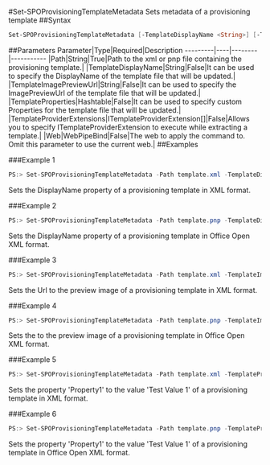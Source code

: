 #Set-SPOProvisioningTemplateMetadata
Sets metadata of a provisioning template
##Syntax
```powershell
Set-SPOProvisioningTemplateMetadata [-TemplateDisplayName <String>] [-TemplateImagePreviewUrl <String>] [-TemplateProperties <Hashtable>] [-TemplateProviderExtensions <ITemplateProviderExtension[]>] [-Web <WebPipeBind>] -Path <String>
```


##Parameters
Parameter|Type|Required|Description
---------|----|--------|-----------
|Path|String|True|Path to the xml or pnp file containing the provisioning template.|
|TemplateDisplayName|String|False|It can be used to specify the DisplayName of the template file that will be updated.|
|TemplateImagePreviewUrl|String|False|It can be used to specify the ImagePreviewUrl of the template file that will be updated.|
|TemplateProperties|Hashtable|False|It can be used to specify custom Properties for the template file that will be updated.|
|TemplateProviderExtensions|ITemplateProviderExtension[]|False|Allows you to specify ITemplateProviderExtension to execute while extracting a template.|
|Web|WebPipeBind|False|The web to apply the command to. Omit this parameter to use the current web.|
##Examples

###Example 1
```powershell
PS:> Set-SPOProvisioningTemplateMetadata -Path template.xml -TemplateDisplayName "DisplayNameValue"
```
Sets the DisplayName property of a provisioning template in XML format.

###Example 2
```powershell
PS:> Set-SPOProvisioningTemplateMetadata -Path template.pnp -TemplateDisplayName "DisplayNameValue"
```
Sets the DisplayName property of a provisioning template in Office Open XML format.

###Example 3
```powershell
PS:> Set-SPOProvisioningTemplateMetadata -Path template.xml -TemplateImagePreviewUrl "Full URL of the Image Preview"
```
Sets the Url to the preview image of a provisioning template in XML format.

###Example 4
```powershell
PS:> Set-SPOProvisioningTemplateMetadata -Path template.pnp -TemplateImagePreviewUrl "Full URL of the Image Preview"
```
Sets the to the preview image of a provisioning template in Office Open XML format.

###Example 5
```powershell
PS:> Set-SPOProvisioningTemplateMetadata -Path template.xml -TemplateProperties @{"Property1" = "Test Value 1"; "Property2"="Test Value 2"}
```
Sets the property 'Property1' to the value 'Test Value 1' of a provisioning template in XML format.

###Example 6
```powershell
PS:> Set-SPOProvisioningTemplateMetadata -Path template.pnp -TemplateProperties @{"Property1" = "Test Value 1"; "Property2"="Test Value 2"}
```
Sets the property 'Property1' to the value 'Test Value 1' of a provisioning template in Office Open XML format.
